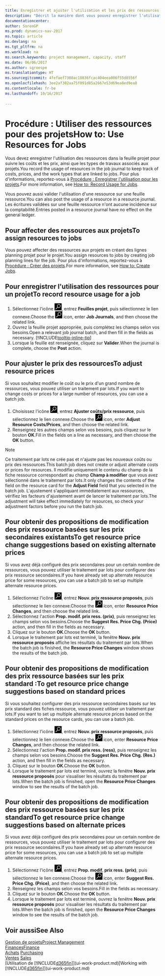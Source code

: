 ```yaml
---
title: Enregistrer et ajuster l'utilisation et les prix des ressources
description: "Décrit la manière dont vous pouvez enregistrer l'utilisation ou la consommation ressource associée à un projet, de garder la trace et de gérer les coûts, les prix, ainsi que les types de travaux."
documentationcenter: 
author: SorenGP
ms.prod: dynamics-nav-2017
ms.topic: article
ms.devlang: na
ms.tgt_pltfrm: na
ms.workload: na
ms.search.keywords: project management, capacity, staff
ms.date: 06/06/2017
ms.author: sgroespe
ms.translationtype: HT
ms.sourcegitcommit: 4fefaef7380ac10836fcac404eea006f55d8556f
ms.openlocfilehash: 3ee2af302aa75f091d85a2667e53d69ea8ed9ea8
ms.contentlocale: fr-be
ms.lasthandoff: 10/16/2017

---
```

# <a name="how-to-use-resources-for-jobs"></a><span data-ttu-id="7dde6-103">Procédure : Utiliser des ressources pour des projets</span><span class="sxs-lookup"><span data-stu-id="7dde6-103">How to: Use Resources for Jobs</span></span>
<span data-ttu-id="7dde6-104">Vous devez enregistrer l'utilisation des ressources dans la feuille projet pour suivre les coûts et les prix, ainsi que les types de travaux associés aux projets.</span><span class="sxs-lookup"><span data-stu-id="7dde6-104">You record the usage of resources in the job journal to keep track of costs, prices, and the work types that are linked to jobs.</span></span> <span data-ttu-id="7dde6-105">Pour plus d'informations, reportez-vous à [Procédure : Enregistrer l'utilisation pour les projets](projects-how-record-job-usage.md).</span><span class="sxs-lookup"><span data-stu-id="7dde6-105">For more information, see [How to: Record Usage for Jobs](projects-how-record-job-usage.md).</span></span>

<span data-ttu-id="7dde6-106">Vous pouvez aussi valider l'utilisation d'une ressource sur une feuille ressource.</span><span class="sxs-lookup"><span data-stu-id="7dde6-106">You can also post the usage of a resource in a resource journal.</span></span> <span data-ttu-id="7dde6-107">Les écritures validées sur une feuille ressource n'ont aucune incidence sur la comptabilité.</span><span class="sxs-lookup"><span data-stu-id="7dde6-107">Entries posted in a resource journal have no effect on the general ledger.</span></span>

## <a name="to-assign-resources-to-jobs"></a><span data-ttu-id="7dde6-108">Pour affecter des ressources aux projets</span><span class="sxs-lookup"><span data-stu-id="7dde6-108">To assign resources to jobs</span></span>
<span data-ttu-id="7dde6-109">Vous pouvez affecter des ressources aux projets en créant des lignes planning projet pour le projet.</span><span class="sxs-lookup"><span data-stu-id="7dde6-109">You assign resources to jobs by creating job planning lines for the job.</span></span> <span data-ttu-id="7dde6-110">Pour plus d'informations, reportez-vous à [Procédure : Créer des projets](projects-how-create-jobs.md).</span><span class="sxs-lookup"><span data-stu-id="7dde6-110">For more information, see [How to: Create Jobs](projects-how-create-jobs.md).</span></span>

## <a name="to-record-resource-usage-for-a-job"></a><span data-ttu-id="7dde6-111">Pour enregistrer l'utilisation des ressources pour un projet</span><span class="sxs-lookup"><span data-stu-id="7dde6-111">To record resource usage for a job</span></span>
1. <span data-ttu-id="7dde6-112">Sélectionnez l'icône ![Page ou état pour la recherche](media/ui-search/search_small.png "Page ou état pour la recherche"), entrez **Feuilles projet**, puis sélectionnez le lien connexe.</span><span class="sxs-lookup"><span data-stu-id="7dde6-112">Choose the ![Search for Page or Report](media/ui-search/search_small.png "Search for Page or Report icon") icon, enter **Job Journals**, and then choose the related link.</span></span>
2. <span data-ttu-id="7dde6-113">Ouvrez la feuille projet appropriée, puis complétez les champs selon vos besoins.</span><span class="sxs-lookup"><span data-stu-id="7dde6-113">Open a relevant job journal batch, and then fill in the fields as necessary.</span></span> [!INCLUDE[tooltip-inline-tip](includes/tooltip-inline-tip_md.md)]
3. <span data-ttu-id="7dde6-114">Lorsque la feuille est renseignée, cliquez sur **Valider**.</span><span class="sxs-lookup"><span data-stu-id="7dde6-114">When the journal is complete, choose the **Post** action.</span></span>

## <a name="to-adjust-resource-prices"></a><span data-ttu-id="7dde6-115">Pour ajuster le prix des ressources</span><span class="sxs-lookup"><span data-stu-id="7dde6-115">To adjust resource prices</span></span>
<span data-ttu-id="7dde6-116">Si vous souhaitez modifier le coût ou le prix d'un grand nombre de ressources, vous pouvez utiliser un traitement par lots.</span><span class="sxs-lookup"><span data-stu-id="7dde6-116">If you want to change costs or prices for a large number of resources, you can use a batch job.</span></span>  

1. <span data-ttu-id="7dde6-117">Choisissez l'icône ![Page ou état pour la recherche](media/ui-search/search_small.png "Page ou état pour la recherche"), entrez **Ajuster coûts/prix ressource**, puis sélectionnez le lien connexe.</span><span class="sxs-lookup"><span data-stu-id="7dde6-117">Choose the ![Search for Page or Report](media/ui-search/search_small.png "Search for Page or Report icon") icon, enter **Adjust Resource Costs/Prices**, and then choose the related link.</span></span>
2. <span data-ttu-id="7dde6-118">Renseignez les autres champs selon vos besoins, puis cliquez sur le bouton **OK**.</span><span class="sxs-lookup"><span data-stu-id="7dde6-118">Fill in the fields on a line as necessary, and then choose the **OK** button.</span></span>

> [!NOTE]  
>   <span data-ttu-id="7dde6-119">Ce traitement par lots ne crée pas et n'ajuste pas les nouveaux coûts ou prix des ressources.</span><span class="sxs-lookup"><span data-stu-id="7dde6-119">This batch job does not create or adjust alternate costs or prices for resources.</span></span> <span data-ttu-id="7dde6-120">Il modifie uniquement le contenu du champ de la fiche ressource correspondant au champ **Champ à modifier** que vous avez sélectionné dans le traitement par lots.</span><span class="sxs-lookup"><span data-stu-id="7dde6-120">It only changes the contents of the field on the resource card for the **Adjust Field** field that you selected in the batch job.</span></span> <span data-ttu-id="7dde6-121">L'ajustement s'appliquant immédiatement aux ressources, vérifiez les facteurs d'ajustement avant de lancer le traitement par lots.</span><span class="sxs-lookup"><span data-stu-id="7dde6-121">The adjustment will take effect immediately for resources, so check your adjustment factors before you run the batch job.</span></span>

## <a name="to-get-resource-price-change-suggestions-based-on-existing-alternate-prices"></a><span data-ttu-id="7dde6-122">Pour obtenir des propositions de modification des prix ressource basées sur les prix secondaires existants</span><span class="sxs-lookup"><span data-stu-id="7dde6-122">To get resource price change suggestions based on existing alternate prices</span></span>
<span data-ttu-id="7dde6-123">Si vous avez déjà configuré des prix secondaires pour un certain nombre de ressources, vous pouvez utiliser le traitement par lots pour configurer des prix ressource secondaires.</span><span class="sxs-lookup"><span data-stu-id="7dde6-123">If you have already set up alternate resource price for some resources, you can use a batch job to set up multiple alternate resource prices.</span></span>

1. <span data-ttu-id="7dde6-124">Sélectionnez l'icône ![Page ou état pour la recherche](media/ui-search/search_small.png "Page ou état pour la recherche"), entrez **Nouv. prix ressource proposés**, puis sélectionnez le lien connexe.</span><span class="sxs-lookup"><span data-stu-id="7dde6-124">Choose the ![Search for Page or Report](media/ui-search/search_small.png "Search for Page or Report icon") icon, enter **Resource Price Changes**, and then choose the related link.</span></span>
2. <span data-ttu-id="7dde6-125">Sélectionnez l'action **Prop. modif. prix ress. (prix)**, puis renseignez les champs selon vos besoins.</span><span class="sxs-lookup"><span data-stu-id="7dde6-125">Choose the **Suggest Res. Price Chg. (Price)** action, and then fill in the fields as necessary.</span></span>
3. <span data-ttu-id="7dde6-126">Cliquez sur le bouton **OK**.</span><span class="sxs-lookup"><span data-stu-id="7dde6-126">Choose the **OK** button.</span></span>  
4. <span data-ttu-id="7dde6-127">Lorsque le traitement par lots est terminé, la fenêtre **Nouv. prix ressource proposés** affiche les résultats du traitement par lots.</span><span class="sxs-lookup"><span data-stu-id="7dde6-127">When the batch job is finished, the **Resource Price Changes** window shows the results of the batch job.</span></span>

## <a name="to-get-resource-price-change-suggestions-based-on-standard-prices"></a><span data-ttu-id="7dde6-128">Pour obtenir des propositions de modification des prix ressource basées sur les prix standard :</span><span class="sxs-lookup"><span data-stu-id="7dde6-128">To get resource price change suggestions based on standard prices</span></span>
<span data-ttu-id="7dde6-129">Si vous souhaitez configurer des prix ressource secondaires basés sur les prix standard des fiches ressource, vous pouvez utiliser un traitement par lots.</span><span class="sxs-lookup"><span data-stu-id="7dde6-129">If you want to set up multiple alternate resource prices based on the standard prices on the resource cards, you can use a batch job.</span></span>  

1. <span data-ttu-id="7dde6-130">Sélectionnez l'icône ![Page ou état pour la recherche](media/ui-search/search_small.png "Page ou état pour la recherche"), entrez **Nouv. prix ressource proposés**, puis sélectionnez le lien connexe.</span><span class="sxs-lookup"><span data-stu-id="7dde6-130">Choose the ![Search for Page or Report](media/ui-search/search_small.png "Search for Page or Report icon") icon, enter **Resource Price Changes**, and then choose the related link.</span></span>
2. <span data-ttu-id="7dde6-131">Sélectionnez l'action **Prop. modif. prix ress. (ress)**, puis renseignez les champs selon vos besoins.</span><span class="sxs-lookup"><span data-stu-id="7dde6-131">Choose the **Suggest Res. Price Chg. (Res.)** action, and then fill in the fields as necessary.</span></span>  
3. <span data-ttu-id="7dde6-132">Cliquez sur le bouton **OK**.</span><span class="sxs-lookup"><span data-stu-id="7dde6-132">Choose the **OK** button.</span></span>  
4. <span data-ttu-id="7dde6-133">Lorsque le traitement par lots est terminé, ouvrez la fenêtre **Nouv. prix ressource proposés** pour visualiser les résultats du traitement par lots.</span><span class="sxs-lookup"><span data-stu-id="7dde6-133">When the batch job is finished, open the **Resource Price Changes** window to see the results of the batch job.</span></span>

## <a name="to-get-resource-price-change-suggestions-based-on-alternate-prices"></a><span data-ttu-id="7dde6-134">Pour obtenir des propositions de modification des prix ressource basées sur les prix standard</span><span class="sxs-lookup"><span data-stu-id="7dde6-134">To get resource price change suggestions based on alternate prices</span></span>
<span data-ttu-id="7dde6-135">Si vous avez déjà configuré des prix secondaires pour un certain nombre de ressources, vous pouvez utiliser le traitement par lots pour configurer des prix ressource secondaires.</span><span class="sxs-lookup"><span data-stu-id="7dde6-135">If you have already set up alternate resource price for some resources, you can use a batch job to set up multiple alternate resource prices.</span></span>

1. <span data-ttu-id="7dde6-136">Sélectionnez l'icône ![Page ou état pour la recherche](media/ui-search/search_small.png "Page ou état pour la recherche"), entrez **Prop. modif. prix ress. (prix)**, puis sélectionnez le lien connexe.</span><span class="sxs-lookup"><span data-stu-id="7dde6-136">Choose the ![Search for Page or Report](media/ui-search/search_small.png "Search for Page or Report icon") icon, enter **Suggest Res. Price Chg. (Price)**, and then choose the related link.</span></span>  
2. <span data-ttu-id="7dde6-137">Renseignez les champs selon vos besoins.</span><span class="sxs-lookup"><span data-stu-id="7dde6-137">Fill in the fields as necessary.</span></span>
3. <span data-ttu-id="7dde6-138">Cliquez sur le bouton **OK**.</span><span class="sxs-lookup"><span data-stu-id="7dde6-138">Choose the **OK** button.</span></span>  
4. <span data-ttu-id="7dde6-139">Lorsque le traitement par lots est terminé, ouvrez la fenêtre **Nouv. prix ressource proposés** pour visualiser les résultats du traitement par lots.</span><span class="sxs-lookup"><span data-stu-id="7dde6-139">When the batch job is finished, open the **Resource Price Changes** window to see the results of the batch job.</span></span>

## <a name="see-also"></a><span data-ttu-id="7dde6-140">Voir aussi</span><span class="sxs-lookup"><span data-stu-id="7dde6-140">See Also</span></span>
[<span data-ttu-id="7dde6-141">Gestion de projets</span><span class="sxs-lookup"><span data-stu-id="7dde6-141">Project Management</span></span>](projects-manage-projects.md)  
[<span data-ttu-id="7dde6-142">Finances</span><span class="sxs-lookup"><span data-stu-id="7dde6-142">Finance</span></span>](finance.md)  
<span data-ttu-id="7dde6-143">[Achats](purchasing-manage-purchasing.md)       </span><span class="sxs-lookup"><span data-stu-id="7dde6-143">[Purchasing](purchasing-manage-purchasing.md)       </span></span>  
<span data-ttu-id="7dde6-144">[Ventes](sales-manage-sales.md)   </span><span class="sxs-lookup"><span data-stu-id="7dde6-144">[Sales](sales-manage-sales.md)   </span></span>  
<span data-ttu-id="7dde6-145">[Utilisation de [!INCLUDE[d365fin](includes/d365fin_md.md)]](ui-work-product.md)</span><span class="sxs-lookup"><span data-stu-id="7dde6-145">[Working with [!INCLUDE[d365fin](includes/d365fin_md.md)]](ui-work-product.md)</span></span>  

